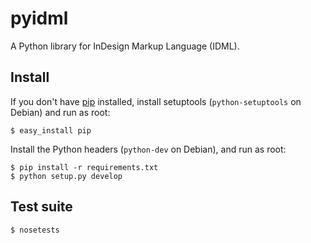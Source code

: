 pyidml
======

A Python library for InDesign Markup Language (IDML).

Install
-------

If you don't have [pip](http://pip.openplans.org/) installed, install
setuptools (``python-setuptools`` on Debian) and run as root:

    $ easy_install pip

Install the Python headers (``python-dev`` on Debian), and run as root:

    $ pip install -r requirements.txt
    $ python setup.py develop

Test suite
----------

    $ nosetests


